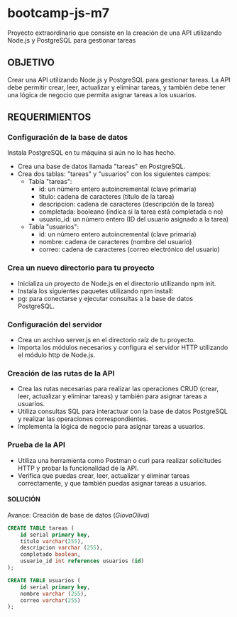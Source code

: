 # bootcamp-js-m7
Proyecto extraordinario que consiste en la creación de una API utilizando Node.js y PostgreSQL para gestionar tareas

## OBJETIVO
Crear una API utilizando Node.js y PostgreSQL para gestionar tareas. La API debe permitir crear, leer, actualizar y eliminar tareas, y también debe tener una lógica de negocio que permita asignar tareas a los usuarios.

## REQUERIMIENTOS

### Configuración de la base de datos

Instala PostgreSQL en tu máquina si aún no lo has hecho.
- Crea una base de datos llamada "tareas" en PostgreSQL.
- Crea dos tablas: "tareas" y "usuarios" con los siguientes campos:
    - Tabla "tareas":
        - id: un número entero autoincremental (clave primaria)
        - titulo: cadena de caracteres (título de la tarea)
        - descripcion: cadena de caracteres (descripción de la
tarea)
        - completada: booleano (indica si la tarea está completada
o no)
        - usuario_id: un número entero (ID del usuario asignado a
la tarea)
    - Tabla "usuarios":
        - id: un número entero autoincremental (clave primaria)
        - nombre: cadena de caracteres (nombre del usuario)
        - correo: cadena de caracteres (correo electrónico del
usuario)

### Crea un nuevo directorio para tu proyecto

- Inicializa un proyecto de Node.js en el directorio utilizando npm init.
- Instala los siguientes paquetes utilizando npm install:
- pg: para conectarse y ejecutar consultas a la base de datos
PostgreSQL.

### Configuración del servidor

- Crea un archivo server.js en el directorio raíz de tu proyecto.
- Importa los módulos necesarios y configura el servidor HTTP
utilizando el módulo http de Node.js.

### Creación de las rutas de la API

- Crea las rutas necesarias para realizar las operaciones CRUD (crear,
leer, actualizar y eliminar tareas) y también para asignar tareas a
usuarios.
- Utiliza consultas SQL para interactuar con la base de datos
PostgreSQL y realizar las operaciones correspondientes.
- Implementa la lógica de negocio para asignar tareas a usuarios.

### Prueba de la API

- Utiliza una herramienta como Postman o curl para realizar solicitudes
HTTP y probar la funcionalidad de la API.
- Verifica que puedas crear, leer, actualizar y eliminar tareas
correctamente, y que también puedas asignar tareas a usuarios.

#### SOLUCIÓN

Avance: Creación de base de datos (*GiovaOliva*)

```SQL
CREATE TABLE tareas (
	id serial primary key,
	titulo varchar(255),
	descripcion varchar (255),
	completado boolean,
	usuario_id int references usuarios (id)
);

CREATE TABLE usuarios (
	id serial primary key,
	nombre varchar (255),
	correo varchar(255)
);
```
